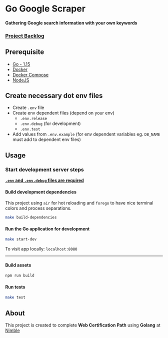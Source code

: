 # Go Google Scraper
#### Gathering Google search information with your own keywords

### [Project Backlog](https://github.com/gutakk/go-google-scraper/projects/1)

## Prerequisite
* [Go - 1.15](https://golang.org/doc/go1.15)
* [Docker](https://docs.docker.com/get-docker/)
* [Docker Compose](https://docs.docker.com/compose/install/)
* [NodeJS](https://nodejs.org/en/download/package-manager/)

## Create necessary dot env files
- Create `.env` file
- Create env dependent files (depend on your env)
  - `.env.release`
  - `.env.debug` (for development)
  - `.env.test`
- Add values from `.env.example` (for env dependent variables eg. `DB_NAME` must add to dependent env  files)
## Usage

### Start development server steps
[**`.env` and `.env.debug` files are required**](#create-necessary-dot-env-files)

#### Build development dependencies
This project using `air` for hot reloading and `forego` to have nice terminal colors and process separations.
```sh
make build-dependencies
```
#### Run the Go application for development
  ```sh
  make start-dev
  ```
To visit app locally: `localhost:8080`

---
#### Build assets
```sh
npm run build
```

#### Run tests
```sh
make test
```

## About
This project is created to complete **Web Certification Path** using **Golang** at [Nimble](https://nimblehq.co)
